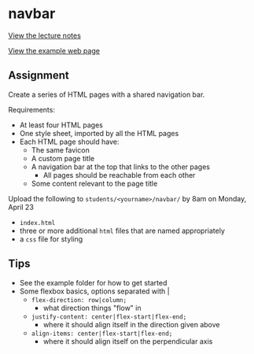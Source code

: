 # navbar

[View the lecture notes](/lectures/week3)

[View the example web page](http://cfc2017.mpaulweeks.com/homework/navbar/example)

## Assignment

Create a series of HTML pages with a shared navigation bar.

Requirements:
- At least four HTML pages
- One style sheet, imported by all the HTML pages
- Each HTML page should have:
  - The same favicon
  - A custom page title
  - A navigation bar at the top that links to the other pages
    - All pages should be reachable from each other
  - Some content relevant to the page title

Upload the following to `students/<yourname>/navbar/` by 8am on Monday, April 23
- `index.html`
- three or more additional `html` files that are named appropriately
- a `css` file for styling

## Tips
- See the example folder for how to get started
- Some flexbox basics, options separated with |
  - `flex-direction: row|column;`
    - what direction things "flow" in
  - `justify-content: center|flex-start|flex-end;`
    - where it should align itself in the direction given above
  - `align-items: center|flex-start|flex-end;`
    - where it should align itself on the perpendicular axis
